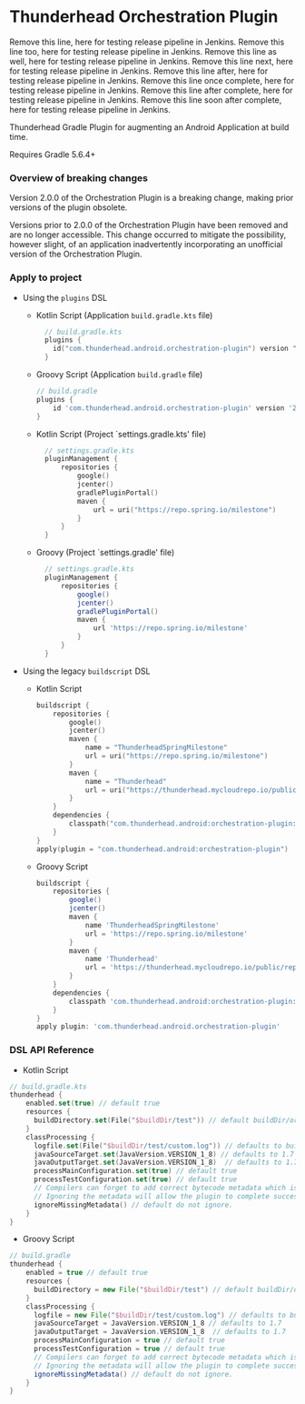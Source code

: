# Thunderhead Orchestration Plugin

Remove this line, here for testing release pipeline in Jenkins.
Remove this line too, here for testing release pipeline in Jenkins.
Remove this line as well, here for testing release pipeline in Jenkins.
Remove this line next, here for testing release pipeline in Jenkins.
Remove this line after, here for testing release pipeline in Jenkins.
Remove this line once complete, here for testing release pipeline in Jenkins.
Remove this line after complete, here for testing release pipeline in Jenkins.
Remove this line soon after complete, here for testing release pipeline in Jenkins.

Thunderhead Gradle Plugin for augmenting an Android Application at build time.

Requires Gradle 5.6.4+

### Overview of breaking changes

Version 2.0.0 of the Orchestration Plugin is a breaking change, making prior versions of the plugin obsolete.

Versions prior to 2.0.0 of the Orchestration Plugin have been removed and are no longer accessible.
This change occurred to mitigate the possibility, however slight, of an application inadvertently incorporating an unofficial version of the Orchestration Plugin.

### Apply to project

- Using the `plugins` DSL
  - Kotlin Script (Application `build.gradle.kts` file)

    ```kotlin
      // build.gradle.kts
      plugins {
        id("com.thunderhead.android.orchestration-plugin") version "2.0.0-50k8-phi"
      }
    ```

  - Groovy Script (Application `build.gradle` file)

    ```groovy
    // build.gradle
    plugins {
        id 'com.thunderhead.android.orchestration-plugin' version '2.0.0-50k8-phi'
    }
    ```

  - Kotlin Script (Project `settings.gradle.kts' file)

    ```kotlin
      // settings.gradle.kts
      pluginManagement {
          repositories {
              google()
              jcenter()
              gradlePluginPortal()
              maven {
                  url = uri("https://repo.spring.io/milestone")
              }
          }
      }
    ```

  - Groovy (Project `settings.gradle' file)

    ```groovy
      // settings.gradle.kts
      pluginManagement {
          repositories {
              google()
              jcenter()
              gradlePluginPortal()
              maven {
                  url 'https://repo.spring.io/milestone'
              }
          }
      }
    ```
- Using the legacy `buildscript` DSL
  - Kotlin Script

    ```kotlin
    buildscript {
        repositories {
            google()
            jcenter()
            maven {
                name = "ThunderheadSpringMilestone"
                url = uri("https://repo.spring.io/milestone")
            }
            maven {
                name = "Thunderhead"
                url = uri("https://thunderhead.mycloudrepo.io/public/repositories/one-sdk-android")
            }
        }
        dependencies {
            classpath("com.thunderhead.android:orchestration-plugin:2.0.0-50k8-phi")
        }
    }
    apply(plugin = "com.thunderhead.android:orchestration-plugin")
    ```

  - Groovy Script

    ```groovy
    buildscript {
        repositories {
            google()
            jcenter()
            maven {
                name 'ThunderheadSpringMilestone'
                url = 'https://repo.spring.io/milestone'
            }
            maven {
                name 'Thunderhead'
                url = 'https://thunderhead.mycloudrepo.io/public/repositories/one-sdk-android'
            }
        }
        dependencies {
            classpath 'com.thunderhead.android:orchestration-plugin:2.0.0-50k8-phi'
        }
    }
    apply plugin: 'com.thunderhead.android.orchestration-plugin'
    ```

### DSL API Reference
  - Kotlin Script

```kotlin
// build.gradle.kts
thunderhead {
    enabled.set(true) // default true
    resources {
      buildDirectory.set(File("$buildDir/test")) // default buildDir/orchestration/resources
    }
    classProcessing {
      logfile.set(File("$buildDir/test/custom.log")) // defaults to buildDir/orchestration/classProccessorLog.log
      javaSourceTarget.set(JavaVersion.VERSION_1_8) // defaults to 1.7
      javaOutputTarget.set(JavaVersion.VERSION_1_8)  // defaults to 1.7
      processMainConfiguration.set(true) // default true
      processTestConfiguration.set(true) // default true
      // Compilers can forget to add correct bytecode metadata which is required for the orchestration plugin.
      // Ignoring the metadata will allow the plugin to complete successfully if there is a missing metadata issue.
      ignoreMissingMetadata() // default do not ignore.
    }
}
```

- Groovy Script
```groovy
// build.gradle
thunderhead {
    enabled = true // default true
    resources {
      buildDirectory = new File("$buildDir/test") // default buildDir/orchestration/resources
    }
    classProcessing {
      logfile = new File("$buildDir/test/custom.log") // defaults to buildDir/orchestration/classProcessorLog.log
      javaSourceTarget = JavaVersion.VERSION_1_8 // defaults to 1.7
      javaOutputTarget = JavaVersion.VERSION_1_8  // defaults to 1.7
      processMainConfiguration = true // default true
      processTestConfiguration = true // default true
      // Compilers can forget to add correct bytecode metadata which is required for the orchestration plugin.
      // Ignoring the metadata will allow the plugin to complete successfully if there is a missing metadata issue.
      ignoreMissingMetadata() // default do not ignore.
    }
}
```
